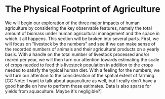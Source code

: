 # The Physical Footprint of Agriculture
We will begin our exploration of the three major impacts of human agriculture by
considering the key observable features, namely the total amount of biomass
under human agricultural management and the space in which it all happens. This
section will be broken into several parts. First, we will focus on "livestock by
the numbers" and see if we can make sense of the recorded numbers of animals and
their agricultural products on a yearly basis. With a handle on the total number
of livestock processed and/or reared per year, we will then turn our attention
towards estimating the scale of crops needed to feed this livestock population
in addition to the crops needed to satisfy the typical human diet. With a
feeling for the numbers, we will turn our attention to the
consideration of the spatial extent of farming. [GC Note: I want to  talk about
aquaculture as well, but I really don't have a good handle on how to perform
those estimates. Data is also sparse for yields from aquaculture. Maybe it's negligible?]


